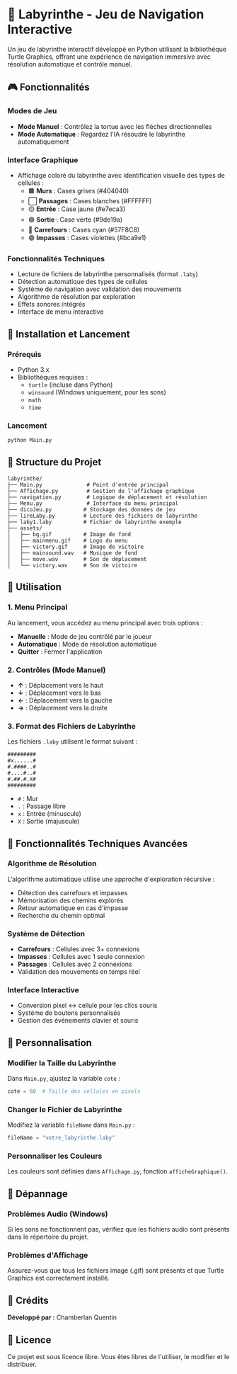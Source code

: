 # 🏰 Labyrinthe - Jeu de Navigation Interactive

Un jeu de labyrinthe interactif développé en Python utilisant la bibliothèque Turtle Graphics, offrant une expérience de navigation immersive avec résolution automatique et contrôle manuel.

## 🎮 Fonctionnalités

### Modes de Jeu
- **Mode Manuel** : Contrôlez la tortue avec les flèches directionnelles
- **Mode Automatique** : Regardez l'IA résoudre le labyrinthe automatiquement

### Interface Graphique
- Affichage coloré du labyrinthe avec identification visuelle des types de cellules :
  - 🟫 **Murs** : Cases grises (#404040)
  - ⬜ **Passages** : Cases blanches (#FFFFFF)
  - 🟡 **Entrée** : Case jaune (#e7eca3)
  - 🟢 **Sortie** : Case verte (#9de19a)
  - 🔵 **Carrefours** : Cases cyan (#57F8C8)
  - 🟣 **Impasses** : Cases violettes (#bca9e1)

### Fonctionnalités Techniques
- Lecture de fichiers de labyrinthe personnalisés (format `.laby`)
- Détection automatique des types de cellules
- Système de navigation avec validation des mouvements
- Algorithme de résolution par exploration
- Effets sonores intégrés
- Interface de menu interactive

## 🚀 Installation et Lancement

### Prérequis
- Python 3.x
- Bibliothèques requises :
  - `turtle` (incluse dans Python)
  - `winsound` (Windows uniquement, pour les sons)
  - `math`
  - `time`

### Lancement
```bash
python Main.py
```

## 📁 Structure du Projet

```
labyrinthe/
├── Main.py              # Point d'entrée principal
├── Affichage.py         # Gestion de l'affichage graphique
├── navigation.py        # Logique de déplacement et résolution
├── Menu.py              # Interface du menu principal
├── dicoJeu.py          # Stockage des données de jeu
├── lireLaby.py         # Lecture des fichiers de labyrinthe
├── laby1.laby          # Fichier de labyrinthe exemple
├── assets/
│   ├── bg.gif          # Image de fond
│   ├── mainmenu.gif    # Logo du menu
│   ├── victory.gif     # Image de victoire
│   ├── mainsound.wav   # Musique de fond
│   ├── move.wav        # Son de déplacement
│   └── victory.wav     # Son de victoire
```

## 🎯 Utilisation

### 1. Menu Principal
Au lancement, vous accédez au menu principal avec trois options :
- **Manuelle** : Mode de jeu contrôlé par le joueur
- **Automatique** : Mode de résolution automatique
- **Quitter** : Fermer l'application

### 2. Contrôles (Mode Manuel)
- **↑** : Déplacement vers le haut
- **↓** : Déplacement vers le bas
- **←** : Déplacement vers la gauche
- **→** : Déplacement vers la droite

### 3. Format des Fichiers de Labyrinthe
Les fichiers `.laby` utilisent le format suivant :
```
#########
#x......#
#.####..#
#....#..#
#.##.#.X#
#########
```
- `#` : Mur
- `.` : Passage libre
- `x` : Entrée (minuscule)
- `X` : Sortie (majuscule)

## 🔧 Fonctionnalités Techniques Avancées

### Algorithme de Résolution
L'algorithme automatique utilise une approche d'exploration récursive :
- Détection des carrefours et impasses
- Mémorisation des chemins explorés
- Retour automatique en cas d'impasse
- Recherche du chemin optimal

### Système de Détection
- **Carrefours** : Cellules avec 3+ connexions
- **Impasses** : Cellules avec 1 seule connexion
- **Passages** : Cellules avec 2 connexions
- Validation des mouvements en temps réel

### Interface Interactive
- Conversion pixel ↔ cellule pour les clics souris
- Système de boutons personnalisés
- Gestion des événements clavier et souris

## 🎨 Personnalisation

### Modifier la Taille du Labyrinthe
Dans `Main.py`, ajustez la variable `cote` :
```python
cote = 60  # Taille des cellules en pixels
```

### Changer le Fichier de Labyrinthe
Modifiez la variable `fileName` dans `Main.py` :
```python
fileName = "votre_labyrinthe.laby"
```

### Personnaliser les Couleurs
Les couleurs sont définies dans `Affichage.py`, fonction `afficheGraphique()`.

## 🐛 Dépannage

### Problèmes Audio (Windows)
Si les sons ne fonctionnent pas, vérifiez que les fichiers audio sont présents dans le répertoire du projet.

### Problèmes d'Affichage
Assurez-vous que tous les fichiers image (.gif) sont présents et que Turtle Graphics est correctement installé.

## 👥 Crédits

**Développé par :** Chamberlan Quentin

## 📄 Licence

Ce projet est sous licence libre. Vous êtes libres de l'utiliser, le modifier et le distribuer.
